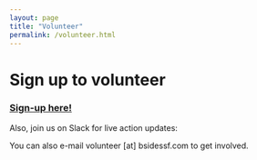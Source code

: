 ```yaml
---
layout: page
title: "Volunteer"
permalink: /volunteer.html
--- 
```


# Sign up to volunteer

### **[Sign-up here!](https://goo.gl/forms/KMo2BtI68G)**

Also, join us on Slack for live action updates:

<script async defer src="https://bsidessf-slack.herokuapp.com/slackin.js?large"></script>

You can also e-mail volunteer [at] bsidessf.com to get involved.
